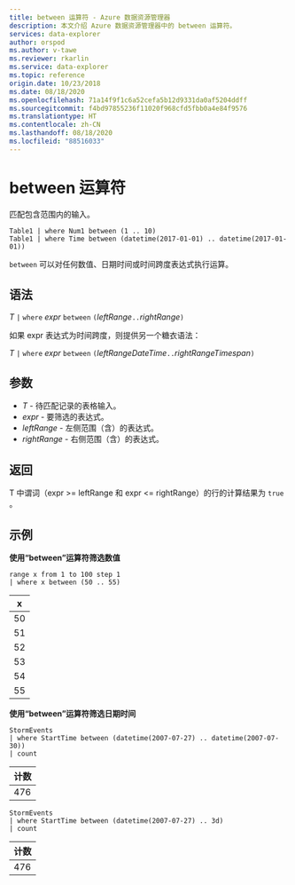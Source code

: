 ```yaml
---
title: between 运算符 - Azure 数据资源管理器
description: 本文介绍 Azure 数据资源管理器中的 between 运算符。
services: data-explorer
author: orspod
ms.author: v-tawe
ms.reviewer: rkarlin
ms.service: data-explorer
ms.topic: reference
origin.date: 10/23/2018
ms.date: 08/18/2020
ms.openlocfilehash: 71a14f9f1c6a52cefa5b12d9331da0af5204ddff
ms.sourcegitcommit: f4bd97855236f11020f968cfd5fbb0a4e84f9576
ms.translationtype: HT
ms.contentlocale: zh-CN
ms.lasthandoff: 08/18/2020
ms.locfileid: "88516033"
---
```

# <a name="between-operator"></a>between 运算符

匹配包含范围内的输入。

```kusto
Table1 | where Num1 between (1 .. 10)
Table1 | where Time between (datetime(2017-01-01) .. datetime(2017-01-01))
```

`between` 可以对任何数值、日期时间或时间跨度表达式执行运算。
 
## <a name="syntax"></a>语法

*T* `|` `where` *expr* `between` `(`*leftRange*` .. `*rightRange*`)`   
 
如果 expr 表达式为时间跨度，则提供另一个糖衣语法：

*T* `|` `where` *expr* `between` `(`*leftRangeDateTime*` .. `*rightRangeTimespan*`)`   

## <a name="arguments"></a>参数

* *T* - 待匹配记录的表格输入。
* *expr* - 要筛选的表达式。
* *leftRange* - 左侧范围（含）的表达式。
* *rightRange* - 右侧范围（含）的表达式。

## <a name="returns"></a>返回

T 中谓词（expr  >=  leftRange 和 expr  <=  rightRange）的行的计算结果为 `true`    。

## <a name="examples"></a>示例  

**使用“between”运算符筛选数值**  

<!-- csl: https://help.kusto.chinacloudapi.cn:443/Samples -->
```kusto
range x from 1 to 100 step 1
| where x between (50 .. 55)
```

|x|
|---|
|50|
|51|
|52|
|53|
|54|
|55|

**使用“between”运算符筛选日期时间**  

<!-- csl: https://help.kusto.chinacloudapi.cn:443/Samples -->
```kusto
StormEvents
| where StartTime between (datetime(2007-07-27) .. datetime(2007-07-30))
| count 
```

|计数|
|---|
|476|

<!-- csl: https://help.kusto.chinacloudapi.cn:443/Samples -->
```kusto
StormEvents
| where StartTime between (datetime(2007-07-27) .. 3d)
| count 
```

|计数|
|---|
|476|
